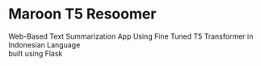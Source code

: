 # Maroon T5 Resoomer
Web-Based Text Summarization App Using Fine Tuned T5 Transformer in Indonesian Language <br>
built using Flask
